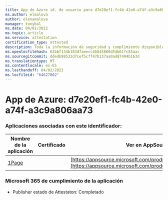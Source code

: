 ```yaml
---
title: App de Azure id. de usuario para d7e20ef1-fc4b-42e0-a74f-a3c9a806aa73
ms.author: elmalova
author: elenamalova
manager: tonybal
ms.date: 04/01/2022
ms.topic: article
ms.service: attestation
certification_type: attested
description: Toda la información de seguridad y cumplimiento disponible para d7e20ef1-fc4b-42e0-a74f-a3c9a806aa73.
ms.openlocfilehash: 62bbf134b183dfaeecc4b845860d54b61fc85aac
ms.sourcegitcommit: ddedb98532d7cef5cff47b137aa0ad87494b163d
ms.translationtype: MT
ms.contentlocale: es-ES
ms.lasthandoff: 04/02/2022
ms.locfileid: "64627802"
---
```

# <a name="azure-app-id-d7e20ef1-fc4b-42e0-a74f-a3c9a806aa73"></a>App de Azure: d7e20ef1-fc4b-42e0-a74f-a3c9a806aa73


### <a name="apps-associated-with-this-id"></a>Aplicaciones asociadas con este identificador:
| **Nombre de la aplicación** | **Certificado** | **Ver en AppSource** |
|--------------|---------------|-----------------------|
| [1Page](../forward/WA200003900.md) |  | [https://appsource.microsoft.com/product/office/WA200003900](https://appsource.microsoft.com/product/office/WA200003900) |

### <a name="microsoft-365-app-compliance-status"></a>Microsoft 365 de cumplimiento de la aplicación
- Publisher estado de Attestaton: Completado
